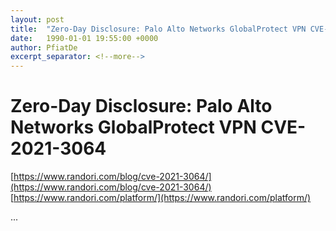 ```yaml
---
layout: post
title:  "Zero-Day Disclosure: Palo Alto Networks GlobalProtect VPN CVE-2021-3064"
date:   1990-01-01 19:55:00 +0000
author: PfiatDe
excerpt_separator: <!--more-->
---
```


# Zero-Day Disclosure: Palo Alto Networks GlobalProtect VPN CVE-2021-3064
[https://www.randori.com/blog/cve-2021-3064/](https://www.randori.com/blog/cve-2021-3064/)
[https://www.randori.com/platform/](https://www.randori.com/platform/)

...
<!--more-->

